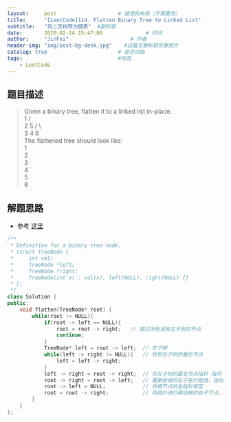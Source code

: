 ```yaml
---
layout:     post                    # 使用的布局（不需要改） 
title:      "[LeetCode]114. Flatten Binary Tree to Linked List"               # 标题  
subtitle:   "将二叉树转为链表"  #副标题 
date:       2020-02-14 15:47:00              # 时间 
author:     "JinFei"                    # 作者 
header-img: "img/post-bg-desk.jpg"    #这篇文章标题背景图片 
catalog: true                       # 是否归档 
tags:                               #标签     
    - LeetCode 
---
```


## 题目描述
> Given a binary tree, flatten it to a linked list in-place.
> <br>
>   1
   / \
  2   5
 / \   \
3   4   6 <br>
The flattened tree should look like: <br>
1
 \
  2
   \
    3
     \
      4
       \
        5
         \
          6


## 解题思路
- 参考 [这里](https://github.com/interviewdiscussion/files/blob/master/Facebook_java%2Bpdf/114.%20Flatten%20Binary%20Tree%20to%20Linked%20List.java)

```C++
/**
 * Definition for a binary tree node.
 * struct TreeNode {
 *     int val;
 *     TreeNode *left;
 *     TreeNode *right;
 *     TreeNode(int x) : val(x), left(NULL), right(NULL) {}
 * };
 */
class Solution {
public:
    void flatten(TreeNode* root) {
        while(root != NULL){
            if(root -> left == NULL){
                root = root -> right;   // 跳过所有没有左子树的节点
                continue;
            }
            TreeNode* left = root -> left;  // 左子树
            while(left -> right != NULL){   // 找到左子树的最右节点
                left = left -> right; 
            }
            left -> right = root -> right;  // 将左子树的最右节点指针 指向 根节点的右子树
            root -> right = root -> left;   // 重新给根的右子指针赋值，指向当前的left
            root -> left = NULL;            // 将根节点的左指针赋空
            root = root -> right;           // 将指针进行移动根的右子节点，进行下次循环
        }
    }
};
```
